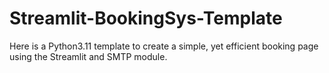 # Streamlit-BookingSys-Template

Here is a Python3.11 template to create a simple, yet efficient booking page using the Streamlit and SMTP module.
